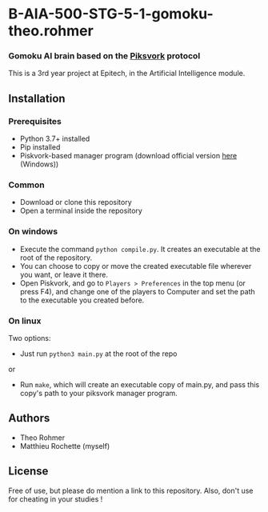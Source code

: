 # B-AIA-500-STG-5-1-gomoku-theo.rohmer
### Gomoku AI brain based on the [Piksvork](https://svn.code.sf.net/p/piskvork/code/trunk/source/doc/protocl2en.htm) protocol

This is a 3rd year project at Epitech, in the Artificial Intelligence module.

## Installation
### Prerequisites
- Python 3.7+ installed
- Pip installed
- Piskvork-based manager program (download official version [here](https://gomocup.org/download-gomocup-manager/) (Windows))

### Common

- Download or clone this repository
- Open a terminal inside the repository

### On windows

- Execute the command `python compile.py`. It creates an executable at the root of the repository.
- You can choose to copy or move the created executable file wherever you want, or leave it there.
- Open Piskvork, and go to `Players > Preferences` in the top menu (or press F4), and change one of the players to Computer and set the path to the executable you created before.

### On linux

Two options:  

- Just run `python3 main.py` at the root of the repo  
  
or  
  
- Run `make`, which will create an executable copy of main.py, and pass this copy's path to your piksvork manager program.

## Authors
- Theo Rohmer
- Matthieu Rochette (myself)

## License

Free of use, but please do mention a link to this repository.
Also, don't use for cheating in your studies !
